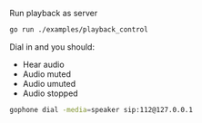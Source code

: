 Run playback as server
```bash
go run ./examples/playback_control
```

Dial in and you should:
- Hear audio
- Audio muted
- Audio umuted
- Audio stopped
```sh 
gophone dial -media=speaker sip:112@127.0.0.1
```
